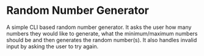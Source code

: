 # Random Number Generator
A simple CLI based random number generator. It asks the user how many numbers they would like to generate, what the minimum/maximum numbers should be and then generates the random number(s). It also handles invalid input by asking the user to try again.